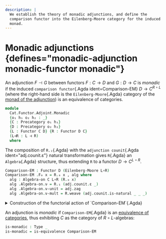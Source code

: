 ```yaml
---
description: |
  We establish the theory of monadic adjunctions, and define the
  comparison functor into the Eilenberg-Moore category for the induced
  monad.
---
```

<!--
```agda
open import Cat.Functor.Adjoint.Monad
open import Cat.Functor.Equivalence
open import Cat.Functor.Adjoint
open import Cat.Diagram.Monad
open import Cat.Prelude

open import Cat.Displayed.Total

import Cat.Reasoning
import Cat.Functor.Reasoning

open Functor
open _=>_
open Total-hom
```
-->

# Monadic adjunctions {defines="monadic-adjunction monadic-functor monadic"}

An adjunction $F \dashv G$ between functors $F : C \to D$ and $G : D \to
C$ is _monadic_ if the induced `comparison functor`{.Agda
ident=Comparison-EM} $D \to C^{R \circ L}$ (where the right-hand side is
the `Eilenberg-Moore`{.Agda} category of the [monad of the
adjunction](Cat.Functor.Adjoint.Monad.html)) is an equivalence of
categories.

```agda
module
  Cat.Functor.Adjoint.Monadic
  {o₁ h₁ o₂ h₂ : _}
  {C : Precategory o₁ h₁}
  {D : Precategory o₂ h₂}
  {L : Functor C D} {R : Functor D C}
  (L⊣R : L ⊣ R)
  where
```

<!--
```agda
private
  module C = Cat.Reasoning C
  module D = Cat.Reasoning D
  module L = Cat.Functor.Reasoning L
  module R = Cat.Functor.Reasoning R
  module adj = _⊣_ L⊣R

L∘R : Monad C
L∘R = Adjunction→Monad L⊣R

open Monad L∘R

private
  module Kleisli = Cat.Reasoning (Kleisli L∘R)
  module EM = Cat.Reasoning (Eilenberg-Moore L∘R)
```
-->

The composition of `R.₁`{.Agda} with the `adjunction counit`{.Agda
ident="adj.counit.ε"} natural transformation gives `R`{.Agda} an
`Algebra`{.Agda} structure, thus extending `R` to a functor $D \to C^{L
\circ R}$.

```agda
Comparison-EM : Functor D (Eilenberg-Moore L∘R)
Comparison-EM .F₀ x = R.₀ x , alg where
  alg : Algebra-on C L∘R (R.₀ x)
  alg .Algebra-on.ν = R.₁ (adj.counit.ε _)
  alg .Algebra-on.ν-unit = adj.zag
  alg .Algebra-on.ν-mult = R.weave (adj.counit.is-natural _ _ _)
```

<details>
<summary> Construction of the functorial action of `Comparison-EM`{.Agda} </summary>

```agda
Comparison-EM .F₁ x .hom = R.₁ x
Comparison-EM .F₁ x .preserves = R.weave (sym (adj.counit.is-natural _ _ _))
Comparison-EM .F-id    = ext R.F-id
Comparison-EM .F-∘ f g = ext (R.F-∘ _ _)
```
</details>

An adjunction is _monadic_ if `Comparison-EM`{.Agda} is an [equivalence of
categories], thus exhibiting $C$ as the category of $R\circ L$-algebras:

[equivalence of categories]: Cat.Functor.Equivalence.html

```agda
is-monadic : Type _
is-monadic = is-equivalence Comparison-EM
```

